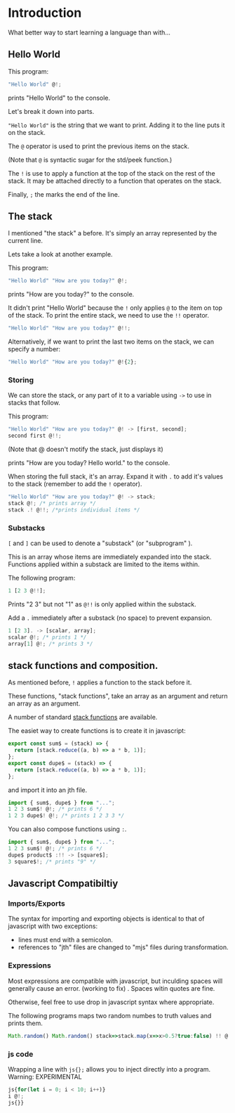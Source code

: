 # Introduction

What better way to start learning a language than with...

## Hello World

This program:

```javascript
"Hello World" @!;
```

prints "Hello World" to the console.

Let's break it down into parts.

`"Hello World"` is the string that we want to print. Adding it to the line puts it on the stack.

The `@` operator is used to print the previous items on the stack.

(Note that `@` is syntactic sugar for the std/peek function.)

The `!` is use to apply a function at the top of the stack on the rest of the stack. It may be attached directly to a function that operates on the stack.

Finally, `;` the marks the end of the line.

## The stack

I mentioned "the stack" a before. It's simply an array represented by the current line.

Lets take a look at another example.

This program:

```javascript
"Hello World" "How are you today?" @!;
```

prints "How are you today?" to the console.

It didn't print "Hello World" because the `!`
only applies `@` to the item on top of the stack. To print the entire stack, we need to use the `!!` operator.

```javascript
"Hello World" "How are you today?" @!!;
```

Alternatively, if we want to print the last two items on the stack, we can specify a number:

```javascript
"Hello World" "How are you today?" @!{2};
```

### Storing

We can store the stack, or any part of it to a variable using `->` to use in stacks that follow.

This program:

```javascript
"Hello World" "How are you today?" @! -> [first, second];
second first @!!;
```

(Note that @ doesn't motify the stack, just displays it)

prints "How are you today? Hello world." to the console.

When storing the full stack, it's an array. Expand it with `.` to add it's values to the stack (remember to add the `!` operator).

```javascript
"Hello World" "How are you today?" @! -> stack;
stack @!; /* prints array */
stack .! @!!; /*prints individual items */
```

### Substacks

`[` and `]` can be used to denote a "substack" (or "subprogram" ).

This is an array whose items are immediately expanded into the stack. Functions applied within a substack are limited to the items within.

The following program:

```javascript
1 [2 3 @!!];
```

Prints "2 3" but not "1" as `@!!` is only applied within the substack.

Add a `.` immediately after a substack (no space) to prevent expansion.

```javascript
1 [2 3]. -> [scalar, array];
scalar @!; /* prints 1 */
array[1] @!; /* prints 3 */
```

## stack functions and composition.

As mentioned before, `!` applies a function to the stack before it.

These functions, "stack functions", take an array as an argument and return an array as an argument.

A number of standard [stack functions](./api.md#stack-functions) are available.

The easiet way to create functions is to create it in javascript:

```javascript
export const sum$ = (stack) => {
  return [stack.reduce((a, b) => a * b, 1)];
};
export const dupe$ = (stack) => {
  return [stack.reduce((a, b) => a * b, 1)];
};
```

and import it into an jth file.

```javascript
import { sum$, dupe$ } from "...";
1 2 3 sum$! @!; /* prints 6 */
1 2 3 dupe$! @!; /* prints 1 2 3 3 */
```

You can also compose functions using `:`.

```javascript
import { sum$, dupe$ } from "...";
1 2 3 sum$! @!; /* prints 6 */
dupe$ product$ :!! -> [square$];
3 square$!; /* prints "9" */
```

## Javascript Compatibiltiy

### Imports/Exports

The syntax for importing and exporting objects is identical to that of javascript with two exceptions:

- lines must end with a semicolon.
- references to "jth" files are changed to "mjs" files during transformation.

### Expressions

Most expressions are compatible with javascript, but inculding spaces will generally cause an error. (working to fix) . Spaces witin quotes are fine.

Otherwise, feel free to use drop in javascript syntax where appropriate.

The following programs maps two random numbes to truth values and prints them.

```javascript
Math.random() Math.random() stack=>stack.map(x=>x>0.5?true:false) !! @!!;
```

### js code

Wrapping a line with `js{};` allows you to inject directly into a program.
Warning: EXPERIMENTAL

```javascript
js{for(let i = 0; i < 10; i++)}
i @!;
js{}}
```
